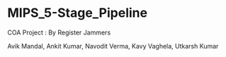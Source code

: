 # MIPS_5-Stage_Pipeline

COA Project : 
By Register Jammers


Avik Mandal,
Ankit Kumar,
Navodit Verma,
Kavy Vaghela,
Utkarsh Kumar
